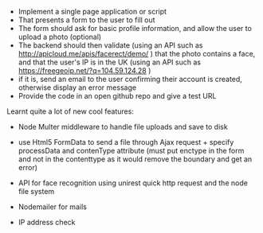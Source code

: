 - Implement a single page application or script
- That presents a form to the user to fill out
- The form should ask for basic profile information, and allow the user to upload a photo (optional)
- The backend should then validate (using an API such as http://apicloud.me/apis/facerect/demo/ ) that the photo contains a face, and that the user's IP is in the UK (using an API such as https://freegeoip.net/?q=104.59.124.28 )
- if it is, send an email to the user confirming their account is created, otherwise display an error message
- Provide the code in an open github repo and give a test URL 


Learnt quite a lot of new cool features:

- Node Multer middleware to handle file uploads and save to disk
- use Html5 FormData to send a file through Ajax request + specify processData and contenType attribute  (must put enctype in the form and not in the contenttype as it would remove the boundary and get an error)

- API for face recognition using unirest quick http request and the node file system

- Nodemailer for mails

- IP address check